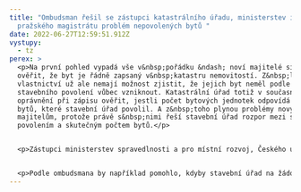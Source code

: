 ```yaml
---
title: "Ombudsman řešil se zástupci katastrálního úřadu, ministerstev i
  pražského magistrátu problém nepovolených bytů "
date: 2022-06-27T12:59:51.912Z
vystupy:
  - tz
perex: >
  <p>Na první pohled vypadá vše v&nbsp;pořádku &ndash; noví majitelé si mohou
  ověřit, že byt je řádně zapsaný v&nbsp;katastru nemovitostí. Z&nbsp;listu
  vlastnictví už ale nemají možnost zjistit, že jejich byt neměl podle vydaného
  stavebního povolení vůbec vzniknout. Katastrální úřad totiž v současnosti nemá
  oprávnění při zápisu ověřit, jestli počet bytových jednotek odpovídá počtu
  bytů, které stavební úřad povolil. A z&nbsp;toho plynou problémy novým
  majitelům, protože právě s&nbsp;nimi řeší stavební úřad rozpor mezi stavebním
  povolením a skutečným počtem bytů.</p>


  <p>Zástupci ministerstev spravedlnosti a pro místní rozvoj, Českého úřadu zeměměřického a katastrálního i pražského magistrátu se na společném jednání s&nbsp;ombudsmanem shodli, že současný nesoulad v&nbsp;předpisech je třeba napravit.</p>


  <p>Podle ombudsmana by například pomohlo, kdyby stavební úřad na žádost původního majitele domu před zápisem bytových jednotek do katastru a jejich prodejem potvrdil, že členění domu na byty je v&nbsp;souladu se stavebním rozhodnutím. Toto potvrzení by pak katastrální úřad uvedl na listu vlastnictví. Kupující by si tak mohl ověřit, že ho v budoucnu nečekají další problémy se stavebním úřadem. Řešení si vyžádá změnu právní úpravy a přípravu metodiky, která sladí postup katastrálních a stavebních úřadů.</p>
---
```

